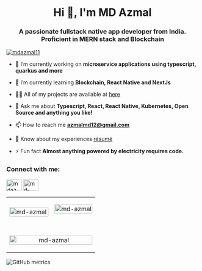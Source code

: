 

<h1 align="center">Hi 👋, I'm MD Azmal</h1>
<h3 align="center">A passionate fullstack native app developer from India. Proficient in MERN stack and Blockchain</h3>

<p align="left"> <a href="https://twitter.com/mdazmal11" target="blank"><img src="https://img.shields.io/twitter/follow/mdazmal11?logo=twitter&style=for-the-badge" alt="mdazmal11" /></a> </p>

- 🔭 I’m currently working on **microservice applications using typescript, quarkus and more**

- 🌱 I’m currently learning **Blockchain, React Native and NextJs**

- 👨‍💻 All of my projects are available at [here](http://azmal.co.in/)

- 💬 Ask me about **Typescript, React, React Native, Kubernetes, Open Source and anything you like!**

- 📫 How to reach me **azmalmd12@gmail.com**

- 📄 Know about my experiences [résumé](https://drive.google.com/uc?export=download&id=1obOKqizqUCxcpAPvZOgLmeBAxFEAjWQM)

- ⚡ Fun fact **Almost anything powered by electricity requires code.**

<h3 align="left">Connect with me:</h3>
<p align="left">
<a href="https://twitter.com/mdazmal11" target="blank"><img align="center" src="https://cdn.jsdelivr.net/gh/devicons/devicon/icons/twitter/twitter-original.svg" alt="mdazmal11" height="30" width="40" /></a>
<a href="https://linkedin.com/in/md-azmal-570308160" target="blank"><img align="center" src="https://cdn.jsdelivr.net/gh/devicons/devicon/icons/linkedin/linkedin-original.svg" alt="md-azmal-570308160" height="30" width="40" /></a>
</p>


<center>
    <table >
        <tr>
            <td colspan="1">
                <p><img align="left" src="https://github-readme-stats.vercel.app/api/top-langs?username=md-azmal&show_icons=true&locale=en&layout=compact&theme=gruvbox" alt="md-azmal" style="display:block; width: 100%;" /></p>
    
</td>
            <td colspan="1">
    <p><img align="center" src="https://github-readme-streak-stats.herokuapp.com/?user=md-azmal&theme=gruvbox" alt="md-azmal" style="display:block; width: 100%;" /></p>
    
</td>
        </tr>
        <tr>
            <td colspan="3" >
                <p align="center">&nbsp;<img align="center" src="https://github-readme-stats.vercel.app/api?username=md-azmal&show_icons=true&locale=en&theme=gruvbox" alt="md-azmal" style="display:block; width: 100%; " /></p>
    
</td>
        </tr>
    </table>
</center>


![GitHub metrics](https://metrics.lecoq.io/MD-AZMAL)  
